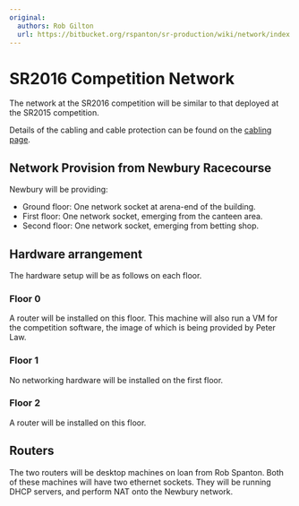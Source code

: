 ```yaml
---
original:
  authors: Rob Gilton
  url: https://bitbucket.org/rspanton/sr-production/wiki/network/index
---
```

# SR2016 Competition Network

The network at the SR2016 competition will be similar to that deployed
at the SR2015 competition.

Details of the cabling and cable protection can be found on the
[cabling page](cabling).

## Network Provision from Newbury Racecourse

Newbury will be providing:

* Ground floor: One network socket at arena-end of the building.
* First floor: One network socket, emerging from the canteen area.
* Second floor: One network socket, emerging from betting shop.

## Hardware arrangement

The hardware setup will be as follows on each floor.

### Floor 0

A router will be installed on this floor.  This machine will also run
a VM for the competition software, the image of which is being
provided by Peter Law.

### Floor 1

No networking hardware will be installed on the first floor.

### Floor 2

A router will be installed on this floor.

## Routers

The two routers will be desktop machines on loan from Rob Spanton.
Both of these machines will have two ethernet sockets.  They will be
running DHCP servers, and perform NAT onto the Newbury network.
